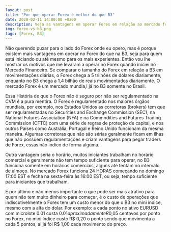 ```yaml
---
layout: post
title: "Por que operar Forex é melhor do que B3"
date: 2020-02-11 14:00:00 +0300
description: Veja as vantagens em operar Forex em relação ao mercado futuro no B3 para quem está iniciando no Mercado Financeiro.
img: forex-vs-b3.png
tags: [Forex, B3]
---
```


Não querendo puxar para o lado do Forex onde eu opero, mas é porque existem mais vantagens em operar no Forex do que na B3, seja para quem está iniciando ou até mesmo para os mais experientes. Então vou lhe mostrar os motivos que me levaram a operar no Forex quando iniciei no Mercado Financeiro.
Se comparar o tamanho do Forex em relação a B3 em movimentações diárias, o Forex chega a 5 trilhões de dólares diariamente, enquanto no B3 chega a 1,4 bilhão de reais movimentados diariamente. O mercado Forex é um mercado mundia,l já no B3 somente no Brasil.

Essa História de que o Forex não é seguro por não ser regulamentado na CVM é a pura mentira. O Forex é regulamentado nos maiores órgãos mundiais, por exemplo, nos Estados Unidos as corretoras (brokers) tem que ser regulamentadas no Securities and Exchange Commission (SEC), na National Futures Association (NFA) e na Commodities and Futures Trading Commission (CFTC) com uma série de regras de proteção de capital, e nos outros Países como Austrália, Portugal e Reino Unido funcionam da mesma maneira. Algumas corretoras que não são sérias geralmente ficam em ilhas que não possuem regulamentações e criam vantagens para pegar traders de Forex, essas não indico de forma alguma.

Outra vantagem seria o horário, muitos iniciantes trabalham no horário comercial e geralmente não tem tempo suficiente para operar, no B3 funciona somente em horários comerciais, alguns até tentam no intervalo de almoço. No mercado Forex funciona 24 HORAS começando no domingo 17:00 EST e fecha na sexta-feira às 16:00 EST, ou seja, tempo suficiente para iniciantes que trabalham.

E por último e não menos importante o que pode ser mais atrativo para quem não tem muito dinheiro para começar, é o custo de operações que indiscutivelmente o Forex tem um custo menor do que o B3 no mini índice, mesmo com a alta do dolar. Por exemplo: a cada ponto no ativo EURUSD com microlote 0.01 custa $0.01 aproximadamente R$0,05 centavos por ponto no Forex, no mini índice custo R$ 0,20 o ponto sendo que movimenta a cada 5 pontos, ai já foi R$ 1,00 cada movimento do preço.
